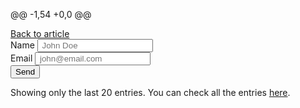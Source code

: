 @@ -1,54 +0,0 @@

<html lang="en"><head>
<meta charset="UTF-8">
<meta name="viewport" content="width=device-width, initial-scale=1.0, maximum-scale=1">
<title></title>
<meta name="description" content="">
<link rel="stylesheet" href="/demo/demo.css">
<style>
	  .demo-wrapper {
		  max-width: 80%;
		  margin: 5% auto;
	  }
  </style>
</head>
<body>
<div class="demo-container">
<a class="btn" href="/google-form-customize/">Back to article</a>





<script>
    var submitted = !1
</script>
<iframe id="hidden_iframe" name="hidden_iframe" onload="submitted&amp;&amp;(window.location=&quot;https://blog.webjeda.com/demo/google-form-customize/&quot;)" style="display:none" __idm_frm__="10737418261"></iframe>
<form action="https://docs.google.com/forms/d/e/1FAIpQLSdqGYth5-G2cP8SILJwjOcJ38vit-Rv8E9SXmtnJUu4ifMcGw/formResponse" method="post" onsubmit="submitted=!0" target="hidden_iframe">
<label>Name</label>
<input maxlength="18" name="entry.742532386" placeholder=" John Doe" required="">
<br>
<label>Email</label>
<input maxlength="18" name="entry.1558941179" placeholder=" john@email.com" required="" type="email">
<br>
<input type="submit" value="Send">
</form>
<p>Showing only the last 20 entries. You can check all the entries <a href="https://docs.google.com/spreadsheets/d/1ofPAOgQIp7oGORESYlYPGVnYPzaPEJH8zWpCzYF1jWk/edit?usp=sharing" target="_blank">here</a>.
</p><div class="table">
</div>
</div>
<script src="//ajax.googleapis.com/ajax/libs/jquery/3.2.1/jquery.min.js"></script>
<script>
    function importGSS(t) {
        $.each(t.feed.entry.slice(-20), function() {
            $("table").addClass("flex-container").append("<tr><td>" + this.gsx$name.$t + "</td><td>" + this.gsx$email.$t + "</td></tr>")
        }), $("table").addClass("flex-container").append("<tr><th>Name</th><th>Email</th></tr>")
    }
</script>
<script src="https://spreadsheets.google.com/feeds/list/1ofPAOgQIp7oGORESYlYPGVnYPzaPEJH8zWpCzYF1jWk/1/public/values?alt=json-in-script&amp;callback=importGSS" async=""></script>
</body></html>
